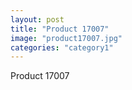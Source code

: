 ```yaml
---
layout: post
title: "Product 17007"
image: "product17007.jpg"
categories: "category1"
---
```

Product 17007
